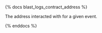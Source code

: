 {% docs blast_logs_contract_address %}

The address interacted with for a given event.

{% enddocs %}